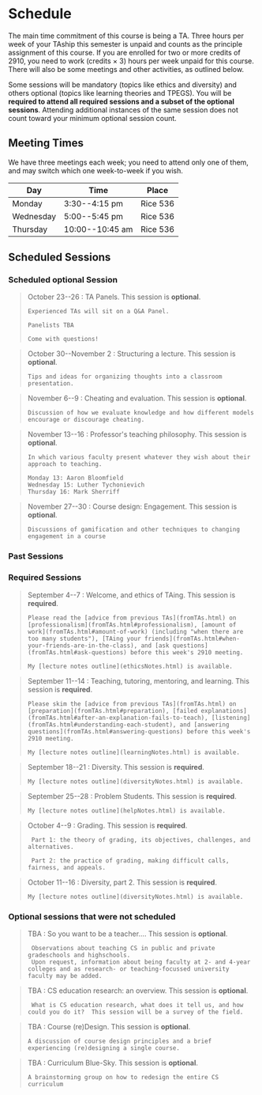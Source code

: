 Schedule
========
The main time commitment of this course is being a TA.  Three hours per week of your TAship this semester is unpaid and counts as the principle assignment of this course.  If you are enrolled for two or more credits of 2910, you need to work (credits × 3) hours per week unpaid for this course.  There will also be some meetings and other activities, as outlined below.

Some sessions will be mandatory (topics like ethics and diversity) and others optional (topics like learning theories and TPEGS).  You will be **required to attend all required sessions and a subset of the optional sessions**.  Attending additional instances of the same session does not count toward your minimum optional session count.

<!--
To vote on which optional sessions we should offer, use [this form](https://docs.google.com/forms/d/e/1FAIpQLScPRJvLsCU-H8S-0f9OfzJidetWndzUGuXUXebQFvXPCSGH4g/viewform?usp=sf_link)
-->

## Meeting Times

<!--

We will begin meeting during the third week of classes.
We will have several meeting times, designed to match all TA schedules.
Please list *all* possible times for a meeting using [when2meet](http://www.when2meet.com/?6277098-Fu83X).
Note: **don't be picky**: I have dozens of schedules to intersect.

<a style="padding:1ex; margin:auto; font-size:200%; border:thin solid #aaf; display:table; border-radius:1ex; background-color:#eef;" href="http://www.when2meet.com/?6277098-Fu83X">when2meet</a>

-->

We have three meetings each week; you need to attend only one of them, and may switch which one week-to-week if you wish.

| Day      | Time    | Place    |
|----------|---------|----------|
| Monday   | 3:30--4:15 pm | Rice 536 |
| Wednesday | 5:00--5:45 pm | Rice 536 |
| Thursday   | 10:00--10:45 am | Rice 536 |


## Scheduled Sessions

### Scheduled optional Session    

<a id="panels"></a>

> October 23--26
> :   TA Panels. 
>     This session is **optional**.
>     
>     Experienced TAs will sit on a Q&A Panel.
>
>     Panelists TBA
>
>     Come with questions!

> October 30--November 2
> :   Structuring a lecture.
>     This session is **optional**.
>
>     Tips and ideas for organizing thoughts into a classroom presentation.

> November 6--9
> :   Cheating and evaluation.
>     This session is **optional**.
>     
>     Discussion of how we evaluate knowledge and how different models encourage or discourage cheating.

> November 13--16
> :   Professor's teaching philosophy.
>     This session is **optional**.
>     
>     In which various faculty present whatever they wish about their approach to teaching.
>
>     Monday 13: Aaron Bloomfield    
>     Wednesday 15: Luther Tychonievich    
>     Thursday 16: Mark Sherriff

> November 27--30
> :   Course design: Engagement.
>     This session is **optional**.
>     
>     Discussions of gamification and other techniques to changing engagement in a course


### Past Sessions


### Required Sessions

> September 4--7
> :   Welcome, and ethics of TAing.
>     This session is **required**.
>
>     Please read the [advice from previous TAs](fromTAs.html) on [professionalism](fromTAs.html#professionalism), [amount of work](fromTAs.html#amount-of-work) (including "when there are too many students"), [TAing your friends](fromTAs.html#when-your-friends-are-in-the-class), and [ask questions](fromTAs.html#ask-questions) before this week's 2910 meeting.
>
>     My [lecture notes outline](ethicsNotes.html) is available.

> September 11--14
> :   Teaching, tutoring, mentoring, and learning.
>     This session is **required**.
> 
>     Please skim the [advice from previous TAs](fromTAs.html) on [preparation](fromTAs.html#preparation), [failed explanations](fromTAs.html#after-an-explanation-fails-to-teach), [listening](fromTAs.html#understanding-each-student), and [answering questions](fromTAs.html#answering-questions) before this week's 2910 meeting.
>
>     My [lecture notes outline](learningNotes.html) is available.

> September 18--21
> :   Diversity.
>     This session is **required**.
> 
>     My [lecture notes outline](diversityNotes.html) is available.

> September 25--28
> :   Problem Students.
>     This session is **required**.
> 
>     My [lecture notes outline](helpNotes.html) is available.

> October 4--9
> :    Grading.
>      This session is **required**.
>
>      Part 1: the theory of grading, its objectives, challenges, and alternatives.
>
>      Part 2: the practice of grading, making difficult calls, fairness, and appeals.

> October 11--16
> :   Diversity, part 2.
>     This session is **required**.
> 
>     My [lecture notes outline](diversityNotes.html) is available.




### Optional sessions that were not scheduled

> TBA
> :    So you want to be a teacher….
>      This session is **optional**.
>
>      Observations about teaching CS in public and private gradeschools and highschools.
>      Upon request, information about being faculty at 2- and 4-year colleges and as research- or teaching-focussed university faculty may be added.

> TBA
> :    CS education research: an overview.
>      This session is **optional**.
>
>      What is CS education research, what does it tell us, and how could you do it?  This session will be a survey of the field.

> TBA
> :   Course (re)Design.
>     This session is **optional**.
>     
>     A discussion of course design principles and a brief experiencing (re)designing a single course.

> TBA
> :   Curriculum Blue-Sky.
>     This session is **optional**.
>     
>     A brainstorming group on how to redesign the entire CS curriculum

